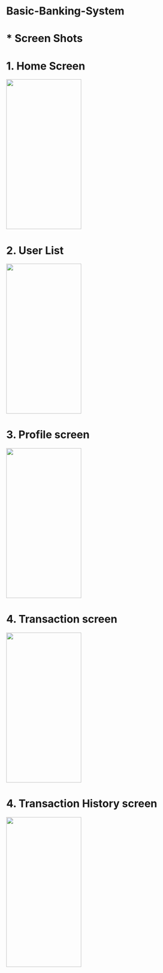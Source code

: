 # Basic-Banking-System
# * Screen Shots

# 1. Home Screen
<img src ="https://user-images.githubusercontent.com/68765059/124877217-80b9d080-dfe8-11eb-9de0-a7a604814732.jpeg" width= "200" height ="400">

# 2. User List
<img src ="https://user-images.githubusercontent.com/68765059/124877463-ba8ad700-dfe8-11eb-8867-ff5d63e358cd.jpeg" width= "200" height ="400">

# 3. Profile screen
<img src ="https://user-images.githubusercontent.com/68765059/124877719-f7ef6480-dfe8-11eb-9960-30e788ef928d.jpeg" width= "200" height ="400">

# 4. Transaction screen
<img src ="https://user-images.githubusercontent.com/68765059/124877942-3553f200-dfe9-11eb-9517-dc6311eaf54e.jpeg" width= "200" height ="400">

# 4. Transaction History screen
<img src ="https://user-images.githubusercontent.com/68765059/124878286-8f54b780-dfe9-11eb-8d2b-fd9ffbc7e03a.jpeg" width= "200" height ="400">
